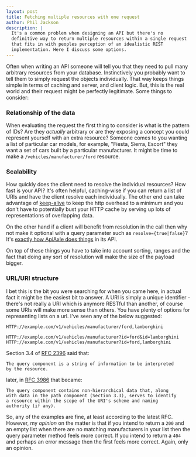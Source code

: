 ```yaml
---
layout: post
title: Fetching multiple resources with one request
author: Phil Jackson
description: |
  It's a common problem when designing an API but there's no
  definitive way to return multiple resources within a single request
  that fits in with peoples perception of an idealistic REST
  implementation. Here I discuss some options.
---
```


Often when writing an API someone will tell you that they need to pull
many arbitrary resources from your database. Instinctively you
probably want to tell them to simply request the objects
individually. That way keeps things simple in terms of caching and
server, and client logic. But, this is the real world and their
request might be perfectly legitimate. Some things to consider:

### Relationship of the data

When evaluating the request the first thing to consider is what is the
pattern of IDs? Are they *actually* arbitrary or are they exposing a
concept you could represent yourself with an extra resource? Someone
comes to you wanting a list of particular car models, for example,
"Fiesta, Sierra, Escort" they want a set of cars built by a particular
manufacturer. It might be time to make a `/vehicles/manufacturer/ford`
resource.

### Scalability

How quickly does the client need to resolve the individual resources?
How fast is your API? It's often helpful, caching-wise if you can
return a list of URIs and have the client resolve each
individually. The other end can take advantage of
[keep-alive](http://en.wikipedia.org/wiki/HTTP_persistent_connection)
to keep the http overhead to a minimum and you don't have to
potentially bust your HTTP cache by serving up lots of representations
of overlapping data.

On the other hand if a client will benefit from resolution in the call
then why not make it optional with a query parameter such as
`resolve={true|false}`? It's
[exactly how ApiAxle does things](http://apiaxle.com/api.html#toc19)
in its API.

On top of these things you have to take into account sorting, ranges
and the fact that doing any sort of resolution will make the size of
the payload bigger.

### URL/URI structure

I bet this is the bit you were searching for when you came here, in
actual fact it might be the easiest bit to answer. A URI is simply a
unique identifier - there's not really a URI which is anymore RESTful
than another, of course some URIs will make more sense than
others. You have plenty of options for representing lists on a
url. I've seen any of the below suggested:

    HTTP://example.com/v1/vehicles/manufacturer/ford,lamborghini

    HTTP://example.com/v1/vehicles/manufacturer?id=ford&id=lamborghini
    HTTP://example.com/v1/vehicles/manufacturer?id=ford,lamborghini

Section 3.4 of [RFC 2396](http://www.ietf.org/rfc/rfc2396.txt) said
that:

    The query component is a string of information to be interpreted
    by the resource.

later, in [RFC 3986](http://www.ietf.org/rfc/rfc3986.txt) that became:

    The query component contains non-hierarchical data that, along
    with data in the path component (Section 3.3), serves to identify
    a resource within the scope of the URI's scheme and naming
    authority (if any).
    
So, any of the examples are fine, at least according to the latest
RFC. However, my *opinion* on the matter is that if you intend to
return a `200` and an empty list when there are no matching
manufacturers in your list then the query parameter method feels more
correct. If you intend to return a `404` and perhaps an error message
then the first feels more correct. Again, only an opinion.
